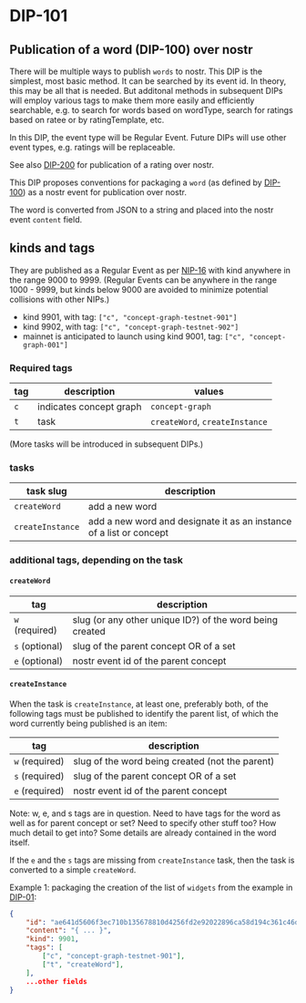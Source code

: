 DIP-101
======

Publication of a word (DIP-100) over nostr
------------------------------

There will be multiple ways to publish `words` to nostr. This DIP is the simplest, most basic method. It can be searched by its event id. In theory, this may be all that is needed. But additonal methods in subsequent DIPs will employ various tags to make them more easily and efficiently searchable, e.g. to search for words based on wordType, search for ratings based on ratee or by ratingTemplate, etc. 

In this DIP, the event type will be Regular Event. Future DIPs will use other event types, e.g. ratings will be replaceable.

See also [DIP-200](../grapevine/200.md) for publication of a rating over nostr.

This DIP proposes conventions for packaging a `word` (as defined by [DIP-100](100.md)) as a nostr event for publication over nostr.

The word is converted from JSON to a string and placed into the nostr event `content` field.

## kinds and tags

They are published as a Regular Event as per [NIP-16](https://github.com/nostr-protocol/nips/blob/master/16.md) with kind anywhere in the range 9000 to 9999. (Regular Events can be anywhere in the range 1000 - 9999, but kinds below 9000 are avoided to minimize potential collisions with other NIPs.)

- kind 9901, with tag: `["c", "concept-graph-testnet-901"]`
- kind 9902, with tag: `["c", "concept-graph-testnet-902"]`
- mainnet is anticipated to launch using kind 9001, tag: `["c", "concept-graph-001"]`

### Required tags

| tag            | description                      | values |
| ---------------- | -------------------------------- | -------|
| `c`              | indicates concept graph          | `concept-graph` |
| `t`              |  task | `createWord`, `createInstance` |

(More tasks will be introduced in subsequent DIPs.)

### tasks

| task slug            | description                      |
| ---------------- | -------------------------------- |
| `createWord` | add a new word |
| `createInstance` | add a new word and designate it as an instance of a list or concept |

### additional tags, depending on the task

#### `createWord`

| tag            | description                      |
| ---------------- | -------------------------------- |
| `w` (required)             | slug (or any other unique ID?) of the word being created |
| `s` (optional)              | slug of the parent concept OR of a set  |
| `e` (optional)             |  nostr event id of the parent concept |

#### `createInstance`

When the task is `createInstance`, at least one, preferably both, of the following tags must be published to identify the parent list, of which the word currently being published is an item:

| tag            | description                      |
| ---------------- | -------------------------------- |
| `w` (required)             | slug of the word being created (not the parent) |
| `s` (required)              | slug of the parent concept OR of a set  |
| `e` (required)             |  nostr event id of the parent concept |

Note: w, e, and s tags are in question. Need to have tags for the word as well as for parent concept or set? Need to specify other stuff too? How much detail to get into? Some details are already contained in the word itself. 

If the `e` and the `s` tags are missing from `createInstance` task, then the task is converted to a simple `createWord`.

Example 1: packaging the creation of the list of `widgets` from the example in [DIP-01](../01.md):

```json
{
    "id": "ae641d5606f3ec710b135678810d4256fd2e92022896ca58d194c361c46d81f9",
    "content": "{ ... }",
    "kind": 9901,
    "tags": [
        ["c", "concept-graph-testnet-901"],
        ["t", "createWord"],
    ],
    ...other fields
}
```



